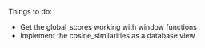 Things to do:

* Get the global_scores working with window functions
* Implement the cosine_similarities as a database view
